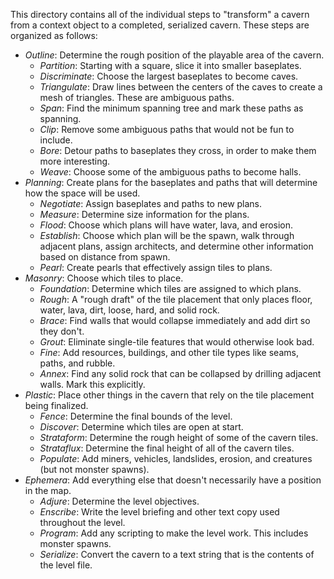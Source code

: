 This directory contains all of the individual steps to "transform" a cavern from a context object to a completed, serialized cavern. These steps are organized as follows:

- _Outline_: Determine the rough position of the playable area of the cavern.
  - _Partition_: Starting with a square, slice it into smaller baseplates.
  - _Discriminate_: Choose the largest baseplates to become caves.
  - _Triangulate_: Draw lines between the centers of the caves to create a mesh of triangles. These are ambiguous paths.
  - _Span_: Find the minimum spanning tree and mark these paths as spanning.
  - _Clip_: Remove some ambiguous paths that would not be fun to include.
  - _Bore_: Detour paths to baseplates they cross, in order to make them more interesting.
  - _Weave_: Choose some of the ambiguous paths to become halls.
- _Planning_: Create plans for the baseplates and paths that will determine how the space will be used.
  - _Negotiate_: Assign baseplates and paths to new plans.
  - _Measure_: Determine size information for the plans.
  - _Flood_: Choose which plans will have water, lava, and erosion.
  - _Establish_: Choose which plan will be the spawn, walk through adjacent plans, assign architects, and determine other information based on distance from spawn.
  - _Pearl_: Create pearls that effectively assign tiles to plans.
- _Masonry_: Choose which tiles to place.
  - _Foundation_: Determine which tiles are assigned to which plans.
  - _Rough_: A "rough draft" of the tile placement that only places floor, water, lava, dirt, loose, hard, and solid rock.
  - _Brace_: Find walls that would collapse immediately and add dirt so they don't.
  - _Grout_: Eliminate single-tile features that would otherwise look bad.
  - _Fine_: Add resources, buildings, and other tile types like seams, paths, and rubble.
  - _Annex_: Find any solid rock that can be collapsed by drilling adjacent walls. Mark this explicitly.
- _Plastic_: Place other things in the cavern that rely on the tile placement being finalized.
  - _Fence_: Determine the final bounds of the level.
  - _Discover_: Determine which tiles are open at start.
  - _Strataform_: Determine the rough height of some of the cavern tiles.
  - _Strataflux_: Determine the final height of all of the cavern tiles.
  - _Populate_: Add miners, vehicles, landslides, erosion, and creatures (but not monster spawns).
- _Ephemera_: Add everything else that doesn't necessarily have a position in the map.
  - _Adjure_: Determine the level objectives.
  - _Enscribe_: Write the level briefing and other text copy used throughout the level.
  - _Program_: Add any scripting to make the level work. This includes monster spawns.
  - _Serialize_: Convert the cavern to a text string that is the contents of the level file.
